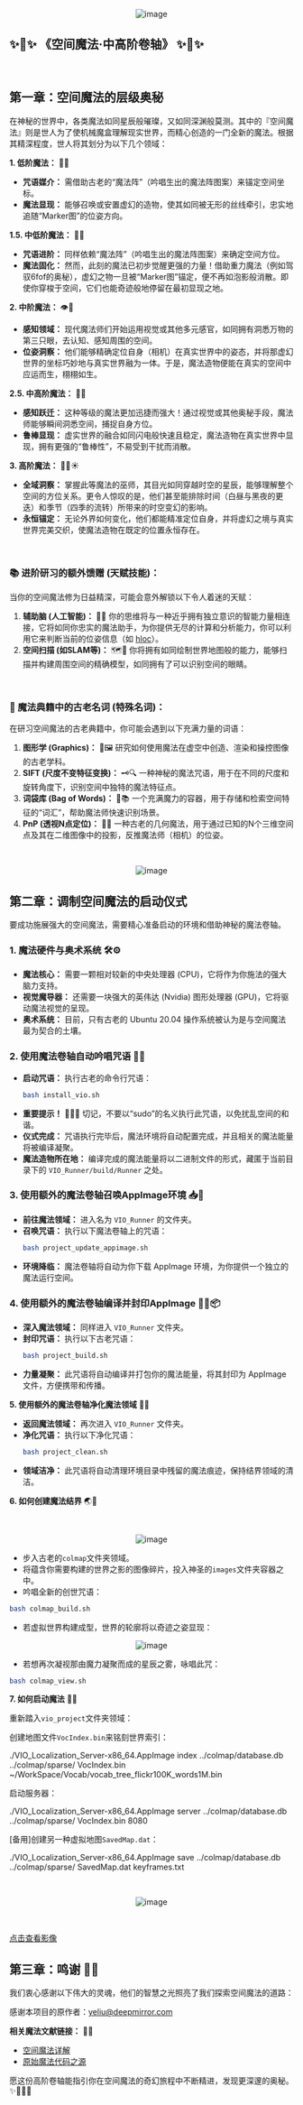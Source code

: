 
<p align="center">
  <img src="assets/Chapter1.png" alt="image" />
</p>


✨🔮✨ **《空间魔法·中高阶卷轴》** ✨🔮✨
--
<br>

## **第一章：空间魔法的层级奥秘**

在神秘的世界中，各类魔法如同星辰般璀璨，又如同深渊般莫测。其中的『空间魔法』则是世人为了使机械魔盒理解现实世界，而精心创造的一门全新的魔法。根据其精深程度，世人将其划分为以下几个领域：

**1. 低阶魔法：** 🧙‍💫
   - **咒语媒介：** 需借助古老的“魔法阵”（吟唱生出的魔法阵图案）来锚定空间坐标。
   - **魔法显现：** 能够召唤或安置虚幻的造物，使其如同被无形的丝线牵引，忠实地追随“Marker图”的位姿方向。

**1.5. 中低阶魔法：** 🌌✨
   - **咒语进阶：** 同样依赖“魔法阵”（吟唱生出的魔法阵图案）来确定空间方位。
   - **魔法固化：** 然而，此刻的魔法已初步觉醒更强的力量！借助重力魔法（例如驾驭6fof的奥秘），虚幻之物一旦被“Marker图”锚定，便不再如泡影般消散。即使你穿梭于空间，它们也能奇迹般地停留在最初显现之地。

**2. 中阶魔法：** 👁️🌠
   - **感知领域：** 现代魔法师们开始运用视觉或其他多元感官，如同拥有洞悉万物的第三只眼，去认知、感知周围的空间。
   - **位姿洞察：** 他们能够精确定位自身（相机）在真实世界中的姿态，并将那虚幻世界的坐标巧妙地与真实世界融为一体。于是，魔法造物便能在真实的空间中应运而生，栩栩如生。

**2.5. 中高阶魔法：** 🚀🌟
   - **感知跃迁：** 这种等级的魔法更加迅捷而强大！通过视觉或其他奥秘手段，魔法师能够瞬间洞悉空间，捕捉自身方位。
   - **鲁棒显现：** 虚实世界的融合如同闪电般快速且稳定，魔法造物在真实世界中显现，拥有更强的“鲁棒性”，不易受到干扰而消散。

**3. 高阶魔法：** 🦉🌃☀️
   - **全域洞察：** 掌握此等魔法的巫师，其目光如同穿越时空的星辰，能够理解整个空间的方位关系。更令人惊叹的是，他们甚至能排除时间（白昼与黑夜的更迭）和季节（四季的流转）所带来的时空变幻的影响。
   - **永恒锚定：** 无论外界如何变化，他们都能精准定位自身，并将虚幻之境与真实世界完美交织，使魔法造物在既定的位置永恒存在。
   
<br>

### **📚 进阶研习的额外馈赠 (天赋技能)：**

当你的空间魔法修为日益精深，可能会意外解锁以下令人着迷的天赋：

1.  **辅助脑 (人工智能)：** 🧠💡 你的思维将与一种近乎拥有独立意识的智能力量相连接，它将如同你忠实的魔法助手，为你提供无尽的计算和分析能力，你可以利用它来判断当前的位姿信息（如 [hloc](https://github.com/cvg/Hierarchical-Localization)）。
2.  **空间扫描 (如SLAM等)：** 🗺️📡 你将拥有如同绘制世界地图般的能力，能够扫描并构建周围空间的精确模型，如同拥有了可以识别空间的眼睛。

<br>


### **📜 魔法典籍中的古老名词 (特殊名词)：**

在研习空间魔法的古老典籍中，你可能会遇到以下充满力量的词语：

1.  **图形学 (Graphics)：** 🎨🖼️ 研究如何使用魔法在虚空中创造、渲染和操控图像的古老学科。
2.  **SIFT (尺度不变特征变换)：** 🗝️🔍 一种神秘的魔法咒语，用于在不同的尺度和旋转角度下，识别空间中独特的魔法特征点。
3.  **词袋库 (Bag of Words)：** 🧳📚 一个充满魔力的容器，用于存储和检索空间特征的“词汇”，帮助魔法师快速识别场景。
4.  **PnP (透视N点定位)：** 📐📍 一种古老的几何魔法，用于通过已知的N个三维空间点及其在二维图像中的投影，反推魔法师（相机）的位姿。

<br>

<p align="center">
  <img src="assets/Chapter2.png" alt="image" />
</p>

## **第二章：调制空间魔法的启动仪式**

要成功施展强大的空间魔法，需要精心准备启动的环境和借助神秘的魔法卷轴。

### **1. 魔法硬件与奥术系统** 🛠️⚙️
   - **魔法核心：** 需要一颗相对较新的中央处理器 (CPU)，它将作为你施法的强大脑力支持。
   - **视觉魔导器：** 还需要一块强大的英伟达 (Nvidia) 图形处理器 (GPU)，它将驱动魔法视觉的呈现。
   - **奥术系统：** 目前，只有古老的 Ubuntu 20.04 操作系统被认为是与空间魔法最为契合的土壤。

### **2. 使用魔法卷轴自动吟唱咒语** 📜✨
   - **启动咒语：** 执行古老的命令行咒语：
     ```bash
     bash install_vio.sh
     ```
   - **重要提示！** 🧙‍♂️🚫 切记，不要以“sudo”的名义执行此咒语，以免扰乱空间的和谐。
   - **仪式完成：** 咒语执行完毕后，魔法环境将自动配置完成，并且相关的魔法能量将被编译凝聚。
   - **魔法造物所在地：** 编译完成的魔法能量将以二进制文件的形式，藏匿于当前目录下的 `VIO_Runner/build/Runner` 之处。

### **3. 使用额外的魔法卷轴召唤AppImage环境** 📥🔮
   - **前往魔法领域：** 进入名为 `VIO_Runner` 的文件夹。
   - **召唤咒语：** 执行以下魔法卷轴上的咒语：
     ```bash
     bash project_update_appimage.sh
     ```
   - **环境降临：** 魔法卷轴将自动为你下载 AppImage 环境，为你提供一个独立的魔法运行空间。

### **4. 使用额外的魔法卷轴编译并封印AppImage** 🧙‍♀️📦
   - **深入魔法领域：** 同样进入 `VIO_Runner` 文件夹。
   - **封印咒语：** 执行以下古老咒语：
     ```bash
     bash project_build.sh
     ```
   - **力量凝聚：** 此咒语将自动编译并打包你的魔法能量，将其封印为 AppImage 文件，方便携带和传播。

**5. 使用额外的魔法卷轴净化魔法领域** 🧹✨
   - **返回魔法领域：** 再次进入 `VIO_Runner` 文件夹。
   - **净化咒语：** 执行以下净化咒语：
     ```bash
     bash project_clean.sh
     ```
   - **领域洁净：** 此咒语将自动清理环境目录中残留的魔法痕迹，保持结界领域的清洁。

**6. 如何创建魔法结界** 🌏🔮

<br>
<p align="center">
  <img src="assets/img1.jpg" alt="image" />
</p>

   - 步入古老的`colmap`文件夹领域。
   - 将蕴含你需要构建的世界之影的图像碎片，投入神圣的`images`文件夹容器之中。
   - 吟唱全新的创世咒语：

   ```bash
   bash colmap_build.sh
   ```

   - 若虚拟世界构建成型，世界的轮廓将以奇迹之姿显现：

<p align="center">
  <img src="assets/img2.jpg" alt="image" />
</p>

   - 若想再次凝视那由魔力凝聚而成的星辰之雾，咏唱此咒：

   ```bash
   bash colmap_view.sh
   ```

**7. 如何启动魔法** 🔮🚀

重新踏入`vio_project`文件夹领域：

创建地图文件`VocIndex.bin`来铭刻世界索引：

./VIO_Localization_Server-x86_64.AppImage index ../colmap/database.db ../colmap/sparse/ VocIndex.bin ~/WorkSpace/Vocab/vocab_tree_flickr100K_words1M.bin

启动服务器：

./VIO_Localization_Server-x86_64.AppImage server ../colmap/database.db ../colmap/sparse/ VocIndex.bin 8080

[备用]创建另一种虚拟地图`SavedMap.dat`：

./VIO_Localization_Server-x86_64.AppImage save ../colmap/database.db ../colmap/sparse/ SavedMap.dat keyframes.txt



<br>
<p align="center">
  <img src="assets/Chapter3.png" alt="image" />
</p>

<br>

[点击查看影像](assets/vid1.mp4)


## **第三章：鸣谢** 🙏🌟

我们衷心感谢以下伟大的灵魂，他们的智慧之光照亮了我们探索空间魔法的道路：

感谢本项目的原作者：yeliu@deepmirror.com

**相关魔法文献链接：** 🔗📖
- [空间魔法详解](https://vio.readthedocs.io/zh-cn/latest/)
- [原始魔法代码之源](https://github.com/gggliuye/VIO/tree/79f802da26dabdfc3ec7bfa4a871da0c1a2ea165)

愿这份高阶卷轴能指引你在空间魔法的奇幻旅程中不断精进，发现更深邃的奥秘。 ✨🌌🧙‍♂️

<br>
<br>